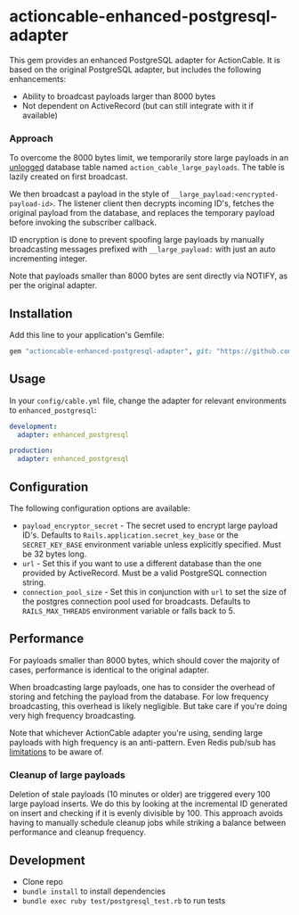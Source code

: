 # actioncable-enhanced-postgresql-adapter

This gem provides an enhanced PostgreSQL adapter for ActionCable. It is based on the original PostgreSQL adapter, but includes the following enhancements:
- Ability to broadcast payloads larger than 8000 bytes
- Not dependent on ActiveRecord (but can still integrate with it if available)

### Approach

To overcome the 8000 bytes limit, we temporarily store large payloads in an [unlogged](https://www.crunchydata.com/blog/postgresl-unlogged-tables) database table named `action_cable_large_payloads`. The table is lazily created on first broadcast.

We then broadcast a payload in the style of `__large_payload:<encrypted-payload-id>`. The listener client then decrypts incoming ID's, fetches the original payload from the database, and replaces the temporary payload before invoking the subscriber callback.

ID encryption is done to prevent spoofing large payloads by manually broadcasting messages prefixed with `__large_payload:` with just an auto incrementing integer.

Note that payloads smaller than 8000 bytes are sent directly via NOTIFY, as per the original adapter.

## Installation

Add this line to your application's Gemfile:

```ruby
gem "actioncable-enhanced-postgresql-adapter", git: "https://github.com/reclaim-the-stack/actioncable-enhanced-postgresql-adapter"
```

## Usage

In your `config/cable.yml` file, change the adapter for relevant environments to `enhanced_postgresql`:

```yaml
development:
  adapter: enhanced_postgresql

production:
  adapter: enhanced_postgresql
```

## Configuration

The following configuration options are available:

- `payload_encryptor_secret` - The secret used to encrypt large payload ID's. Defaults to `Rails.application.secret_key_base` or the `SECRET_KEY_BASE` environment variable unless explicitly specified. Must be 32 bytes long.
- `url` - Set this if you want to use a different database than the one provided by ActiveRecord. Must be a valid PostgreSQL connection string.
- `connection_pool_size` - Set this in conjunction with `url` to set the size of the postgres connection pool used for broadcasts. Defaults to `RAILS_MAX_THREADS` environment variable or falls back to 5.

## Performance

For payloads smaller than 8000 bytes, which should cover the majority of cases, performance is identical to the original adapter.

When broadcasting large payloads, one has to consider the overhead of storing and fetching the payload from the database. For low frequency broadcasting, this overhead is likely negligible. But take care if you're doing very high frequency broadcasting.

Note that whichever ActionCable adapter you're using, sending large payloads with high frequency is an anti-pattern. Even Redis pub/sub has [limitations](https://redis.io/docs/reference/clients/#output-buffer-limits) to be aware of.

### Cleanup of large payloads

Deletion of stale payloads (10 minutes or older) are triggered every 100 large payload inserts. We do this by looking at the incremental ID generated on insert and checking if it is evenly divisible by 100. This approach avoids having to manually schedule cleanup jobs while striking a balance between performance and cleanup frequency.

## Development

- Clone repo
- `bundle install` to install dependencies
- `bundle exec ruby test/postgresql_test.rb` to run tests
